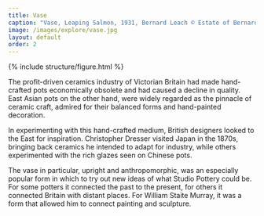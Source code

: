 ```yaml
---
title: Vase
caption: "Vase, Leaping Salmon, 1931, Bernard Leach © Estate of Bernard Leach. Courtesy of York Museums Trust (York Art Gallery)"
image: /images/explore/vase.jpg
layout: default
order: 2
---
```


{% include structure/figure.html %}


The profit-driven ceramics industry of Victorian Britain had made hand-crafted pots economically obsolete and had caused a decline in quality. East Asian pots on the other hand, were widely regarded as the pinnacle of ceramic craft, admired for their balanced forms and hand-painted decoration.

In experimenting with this hand-crafted medium, British designers looked to the East for inspiration. Christopher Dresser visited Japan in the 1870s, bringing back ceramics he intended to adapt for industry, while others experimented with the rich glazes seen on Chinese pots.

The vase in particular, upright and anthropomorphic, was an especially popular form in which to try out new ideas of what Studio Pottery could be. For some potters it connected the past to the present, for others it connected Britain with distant places. For William Staite Murray, it was a form that allowed him to connect painting and sculpture.
